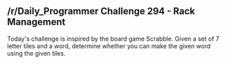 ## /r/Daily_Programmer Challenge 294 - Rack Management

Today's challenge is inspired by the board game Scrabble. Given a set of 7 letter tiles and a word, 
determine whether you can make the given word using the given tiles.
